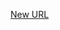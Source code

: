 



[New URL](../file-___home_harshil_Desktop_open-source_palisadoes_talawa_lib_view_model_lang_view_model/)


